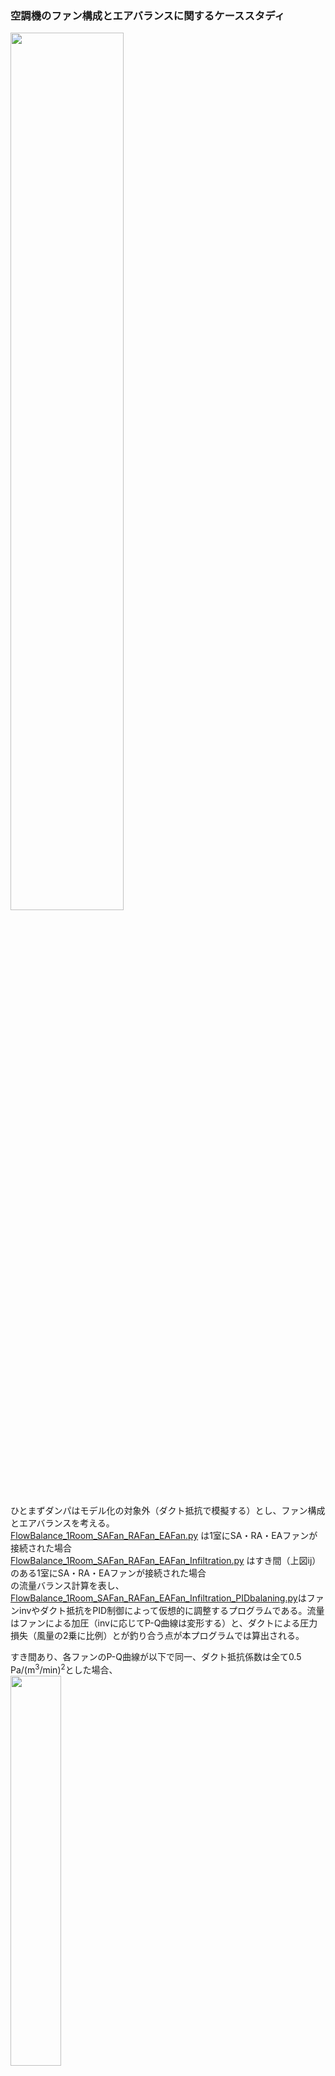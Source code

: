 ### 空調機のファン構成とエアバランスに関するケーススタディ
  
<img src="https://user-images.githubusercontent.com/27459538/113809880-076dd000-97a4-11eb-94dc-24da9b961b19.png" width=60%>  
  
ひとまずダンパはモデル化の対象外（ダクト抵抗で模擬する）とし、ファン構成とエアバランスを考える。  
[FlowBalance_1Room_SAFan_RAFan_EAFan.py](https://github.com/ShoheiMiyata/phyvac/blob/main/MainSample/%E7%A9%BA%E8%AA%BF%E6%A9%9F%E3%81%AE%E3%83%95%E3%82%A1%E3%83%B3%E6%A7%8B%E6%88%90%E3%81%A8%E3%82%A8%E3%82%A2%E3%83%90%E3%83%A9%E3%83%B3%E3%82%B9%E3%81%AB%E9%96%A2%E3%81%99%E3%82%8B%E8%80%83%E5%AF%9F/FlowBalance_1Room_SAFan_RAFan_EAFan.py) は1室にSA・RA・EAファンが接続された場合  
[FlowBalance_1Room_SAFan_RAFan_EAFan_Infiltration.py](https://github.com/ShoheiMiyata/phyvac/blob/main/MainSample/%E7%A9%BA%E8%AA%BF%E6%A9%9F%E3%81%AE%E3%83%95%E3%82%A1%E3%83%B3%E6%A7%8B%E6%88%90%E3%81%A8%E3%82%A8%E3%82%A2%E3%83%90%E3%83%A9%E3%83%B3%E3%82%B9%E3%81%AB%E9%96%A2%E3%81%99%E3%82%8B%E8%80%83%E5%AF%9F/FlowBalance_1Room_SAFan_RAFan_EAFan_Infiltration.py) はすき間（上図ij）のある1室にSA・RA・EAファンが接続された場合  
の流量バランス計算を表し、  
[FlowBalance_1Room_SAFan_RAFan_EAFan_Infiltration_PIDbalaning.py](https://github.com/ShoheiMiyata/phyvac/blob/main/MainSample/%E7%A9%BA%E8%AA%BF%E6%A9%9F%E3%81%AE%E3%83%95%E3%82%A1%E3%83%B3%E6%A7%8B%E6%88%90%E3%81%A8%E3%82%A8%E3%82%A2%E3%83%90%E3%83%A9%E3%83%B3%E3%82%B9%E3%81%AB%E9%96%A2%E3%81%99%E3%82%8B%E8%80%83%E5%AF%9F/FlowBalance_1Room_SAFan_RAFan_EAFan_Infiltration_PIDbalancing.py)はファンinvやダクト抵抗をPID制御によって仮想的に調整するプログラムである。流量はファンによる加圧（invに応じてP-Q曲線は変形する）と、ダクトによる圧力損失（風量の2乗に比例）とが釣り合う点が本プログラムでは算出される。  
    
すき間あり、各ファンのP-Q曲線が以下で同一、ダクト抵抗係数は全て0.5 Pa/(m<sup>3</sup>/min)<sup>2</sup>とした場合、  
<img src="https://user-images.githubusercontent.com/27459538/113414238-860aec00-93f7-11eb-8d3e-32d4adf9698a.png" width=40%>  

`Fan_SA.inv = 1.0, Fan_RA.inv = 1.0, Fan_EA.inv = 1.0`（inv=1.0は周波数比100%（50Hz or 60Hz）を意味する）の時、
```
室内外差圧:  -29.48 Pa
各ダクトの風量(m3/min, 矢印の向きが正)
← 3.24 －－－ RAファン: 10.35 ←－－
          ↓                      ｜
         7.1     　　　   　　 　 室 →EAファン: 10.76
          ｜                        →すき間: -7.68
          ｜                  　 ↑
→ 6.32 －－－→SAファン: 13.43 －－
```
となる。EAファンの引っ張りが強く、室圧が負圧に、流入すきま風が大きい。  
  
***
  
#### エアバランスを下図（VAV空調システムFPT1手順書付属書　図4-0参照）のように調整することを試みる。  
<img src="https://user-images.githubusercontent.com/27459538/113411222-2fe67a80-93f0-11eb-928d-2066b77694a2.png" width=40%>  
  
SAファン、ダクトab,cd,ce,ebを調整すると、`Fan_SA.inv=0.89, ab抵抗=2.01, cd抵抗=99.1, ce抵抗=0.104,eb抵抗=0.197`の時に以下のようになる。
```
室内外差圧:  0.001 Pa
各ダクトの風量(m3/min, 矢印の向きが正)
←f AEAファン: 2.0 －e－－－－ 9.0 ←－－－－－
                   ↓                        ｜
                  7.0     　　　   　  　 　 室 →d EAファン: 1.0
                   ｜                        c  →g すき間: 0.0
                   ｜                      　↑
→a －－－ 3.0 －－－b－－－→SAファン: 10.0 －－
```  
この状態Aから、
- 外気導入量：設計風量を維持（3.0を維持）
- 第3種換気排気量：設計風量固定（1.0を維持）  
  
しつつ、給気ファンを居室の温調VAV群の要求風量でインバータ制御する。この際、同じくSAファン、ダクトab,cd,ce,ebを調整する

`Fan_SA.inv=0.77, Fan_RA.inv=0.77 Fan_EA.inv=0.078, ab抵抗係数:1.66, ef抵抗係数:2.38`
```
室内外差圧:  0.002 Pa
各ダクトの風量(m3/min, 矢印の向きが正)
←f AEAファン: 2.0 －e－－－－ 5.0 ←－－－－－
                  ↓                     ｜
                 3.0     　　　   　  　 　 室 →d EAファン: 1.0
                  ｜                     c  →g すき間: -0.0
                  ｜                    　↑
→a－－－ 3.0 －－b－－－－→SAファン: 6.0 －－
```
> SAファンの圧力低下により、EA+RAファンの引っ張りが相対的に大きくなり、流入するすきま風が生じる。  
  
`Fan_SA.inv=0.61, Fan_RA.inv=0.77 Fan_EA.inv=0.078, ab抵抗係数:1.66, ef抵抗係数:2.38`
```
室内外差圧:  -0.497 Pa
各ダクトの風量(m3/min, 矢印の向きが正)
← 2.39 －－－RAファン: 8.57 ←－－
          ↓                  　 ｜
         6.18     　　　   　　  室 →EAファン: 0.42
          ｜                   　  →すき間: -1.0
          ｜                  　↑
→ 1.82 －－－→SAファン: 7.99 －－
```
> RAファンの引っ張りが強く、EAファンの風量が0に近づく。このままSAファンの回転数を落とすとEAファンの風量が0になる（計算上ファンは逆流しないものとしている）。
> `OA・RA・EAダンパ開度が同じなら、RA・OAはあるところまで同じ割合で減る`ことも確認された。SAファン風量減：RAファン風量減、SAファン風量減：OA風量減は一定である。
  
1.2 状態Aから、SAファンinvとEAファンinvのみ変化させる  
`Fan_SA.inv=0.77, Fan_RA.inv=0.77 Fan_EA.inv=0.095, ab抵抗係数:1.66, ef抵抗係数:2.38`
```
室内外差圧:  -0.302 Pa
各ダクトの風量(m3/min, 矢印の向きが正)
← 2.21 －－－RAファン: 8.78 ←－－
          ↓                  　 ｜
         6.56     　　　   　　  室 →EAファン: 1.0
          ｜                    　 →すき間: -0.78
          ｜                  　↑
→ 2.43 －－－→SAファン: 9.0 －－
```
> 1.1に対して、EAファンの風量増加分はそのまますき間風になっている。  
`Fan_SA.inv=0.66, Fan_RA.inv=0.77 Fan_EA.inv=0.13, ab抵抗係数:1.66, ef抵抗係数:2.38`
```
室内外差圧:  -1.168 Pa
各ダクトの風量(m3/min, 矢印の向きが正)
← 2.37 －－－RAファン: 8.53 ←－－
          ↓                     ｜
         6.16     　　　   　　  室 →EAファン: 1.0
          ｜                       →すき間: -1.53
          ｜                  　↑
→ 1.84 －－－→SAファン: 8.0 －－
```
> 1.1に対して、EAファンの風量増加分はそのまますき間風になっている。 
2. OA系ダクト抵抗係数も制御
0.723304223001003 0.7669184840517083 0.08535480100494616 0.3538671146246987 2.3815015460084754
```
室内外差圧:  -0.12 Pa
各ダクトの風量(m3/min, 矢印の向きが正)
← 2.49 －－－RAファン: 8.49 ←－－
          ↓                   ｜
         6.0     　　　   　　  　 室 →EAファン: 1.0
          ｜                     →すき間: -0.49
          ｜                  　↑
→ 3.0 －－－→SAファン: 9.0 －－
```
